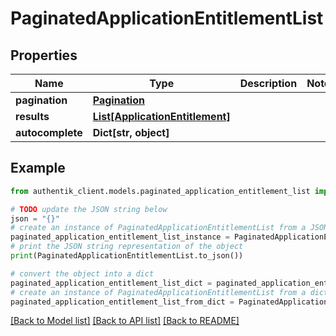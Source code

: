 # PaginatedApplicationEntitlementList


## Properties

Name | Type | Description | Notes
------------ | ------------- | ------------- | -------------
**pagination** | [**Pagination**](Pagination.md) |  | 
**results** | [**List[ApplicationEntitlement]**](ApplicationEntitlement.md) |  | 
**autocomplete** | **Dict[str, object]** |  | 

## Example

```python
from authentik_client.models.paginated_application_entitlement_list import PaginatedApplicationEntitlementList

# TODO update the JSON string below
json = "{}"
# create an instance of PaginatedApplicationEntitlementList from a JSON string
paginated_application_entitlement_list_instance = PaginatedApplicationEntitlementList.from_json(json)
# print the JSON string representation of the object
print(PaginatedApplicationEntitlementList.to_json())

# convert the object into a dict
paginated_application_entitlement_list_dict = paginated_application_entitlement_list_instance.to_dict()
# create an instance of PaginatedApplicationEntitlementList from a dict
paginated_application_entitlement_list_from_dict = PaginatedApplicationEntitlementList.from_dict(paginated_application_entitlement_list_dict)
```
[[Back to Model list]](../README.md#documentation-for-models) [[Back to API list]](../README.md#documentation-for-api-endpoints) [[Back to README]](../README.md)


